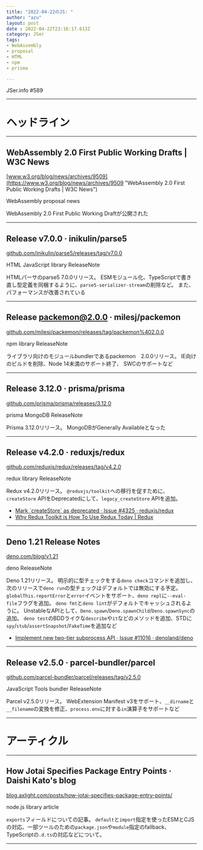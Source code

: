 ```yaml
---
title: "2022-04-22のJS: "
author: "azu"
layout: post
date : 2022-04-22T23:16:17.613Z
category: JSer
tags:
- WebAssembly
- proposal
- HTML
- npm
- prisma

---
```


JSer.info #589

----

<h1 class="site-genre">ヘッドライン</h1>

----

## WebAssembly 2.0 First Public Working Drafts | W3C News
[www.w3.org/blog/news/archives/9509](https://www.w3.org/blog/news/archives/9509 "WebAssembly 2.0 First Public Working Drafts | W3C News")
<p class="jser-tags jser-tag-icon"><span class="jser-tag">WebAssembly</span> <span class="jser-tag">proposal</span> <span class="jser-tag">news</span></p>

WebAssembly 2.0 First Public Working Draftが公開された


----

## Release v7.0.0 · inikulin/parse5
[github.com/inikulin/parse5/releases/tag/v7.0.0](https://github.com/inikulin/parse5/releases/tag/v7.0.0 "Release v7.0.0 · inikulin/parse5")
<p class="jser-tags jser-tag-icon"><span class="jser-tag">HTML</span> <span class="jser-tag">JavaScript</span> <span class="jser-tag">library</span> <span class="jser-tag">ReleaseNote</span></p>

HTMLパーサのparse5 7.0.0リリース。
ESMモジュール化、TypeScriptで書き直し型定義を同梱するように、`parse5-serializer-stream`の削除など。
また、パフォーマンスが改善されている


----

## Release packemon@2.0.0 · milesj/packemon
[github.com/milesj/packemon/releases/tag/packemon%402.0.0](https://github.com/milesj/packemon/releases/tag/packemon%402.0.0 "Release packemon@2.0.0 · milesj/packemon")
<p class="jser-tags jser-tag-icon"><span class="jser-tag">npm</span> <span class="jser-tag">library</span> <span class="jser-tag">ReleaseNote</span></p>

ライブラリ向けのモジュールbundlerであるpackemon　2.0.0リリース。
IE向けのビルドを削除、Node 14未満のサポート終了、
SWCのサポートなど


----

## Release 3.12.0 · prisma/prisma
[github.com/prisma/prisma/releases/3.12.0](https://github.com/prisma/prisma/releases/3.12.0 "Release 3.12.0 · prisma/prisma")
<p class="jser-tags jser-tag-icon"><span class="jser-tag">prisma</span> <span class="jser-tag">MongoDB</span> <span class="jser-tag">ReleaseNote</span></p>

Prisma 3.12.0リリース。
MongoDBがGenerally Availableとなった


----

## Release v4.2.0 · reduxjs/redux
[github.com/reduxjs/redux/releases/tag/v4.2.0](https://github.com/reduxjs/redux/releases/tag/v4.2.0 "Release v4.2.0 · reduxjs/redux")
<p class="jser-tags jser-tag-icon"><span class="jser-tag">redux</span> <span class="jser-tag">library</span> <span class="jser-tag">ReleaseNote</span></p>

Redux v4.2.0リリース。
`@reduxjs/toolkit`への移行を促すために、`createStore` APIをDeprecatedにして、`legacy_createStore` APIを追加。

- [Mark \`createStore\` as deprecated · Issue #4325 · reduxjs/redux](https://github.com/reduxjs/redux/issues/4325 "Mark \&#x60;createStore\&#x60; as deprecated · Issue #4325 · reduxjs/redux")
- [Why Redux Toolkit is How To Use Redux Today | Redux](https://redux.js.org/introduction/why-rtk-is-redux-today "Why Redux Toolkit is How To Use Redux Today | Redux")

----

## Deno 1.21 Release Notes
[deno.com/blog/v1.21](https://deno.com/blog/v1.21 "Deno 1.21 Release Notes")
<p class="jser-tags jser-tag-icon"><span class="jser-tag">deno</span> <span class="jser-tag">ReleaseNote</span></p>

Deno 1.21リリース。
明示的に型チェックをする`deno check`コマンドを追加し、次のリリースで`deno run`の型チェックはデフォルトでは無効にする予定。
`globalThis.reportError`と`error`イベントをサポート、`deno repl`に`--eval-file`フラグを追加。
`deno fmt`と`deno lint`がデフォルトでキャッシュされるように。
UnstableなAPIとして、`Deno.spawn`/`Deno.spawnChild`/`Deno.spawnSync`の追加。
`deno test`のBDDライクな`describe`や`it`などのメソッドを追加、STDに`spy`/`stub`/`assertSnapshot`/`FakeTime`を追加など

- [Implement new two-tier subprocess API · Issue #11016 · denoland/deno](https://github.com/denoland/deno/issues/11016 "Implement new two-tier subprocess API · Issue #11016 · denoland/deno")

----

## Release v2.5.0 · parcel-bundler/parcel
[github.com/parcel-bundler/parcel/releases/tag/v2.5.0](https://github.com/parcel-bundler/parcel/releases/tag/v2.5.0 "Release v2.5.0 · parcel-bundler/parcel")
<p class="jser-tags jser-tag-icon"><span class="jser-tag">JavaScript</span> <span class="jser-tag">Tools</span> <span class="jser-tag">bundler</span> <span class="jser-tag">ReleaseNote</span></p>

Parcel v2.5.0リリース。
WebExtension Manifest v3をサポート、`__dirname`と`__filename`の変換を修正、`process.env`に対する`in`演算子をサポートなど


----
<h1 class="site-genre">アーティクル</h1>

----

## How Jotai Specifies Package Entry Points · Daishi Kato&#039;s blog
[blog.axlight.com/posts/how-jotai-specifies-package-entry-points/](https://blog.axlight.com/posts/how-jotai-specifies-package-entry-points/ "How Jotai Specifies Package Entry Points · Daishi Kato&#039;s blog")
<p class="jser-tags jser-tag-icon"><span class="jser-tag">node.js</span> <span class="jser-tag">library</span> <span class="jser-tag">article</span></p>

`exports`フィールドについての記事。
`default`と`import`指定を使ったESMとCJSの対応、一部ツールのための`package.json`や`module`指定のfallback、TypeScriptの`.d.ts`の対応などについて。


----
